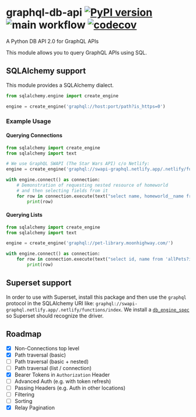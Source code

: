 # graphql-db-api [![PyPI version](https://badge.fury.io/py/sqlalchemy-graphqlapi.svg)](https://badge.fury.io/py/sqlalchemy-graphqlapi) ![main workflow](https://github.com/cancan101/graphql-db-api/actions/workflows/main.yml/badge.svg) [![codecov](https://codecov.io/gh/cancan101/graphql-db-api/branch/main/graph/badge.svg?token=TOI17GOA2O)](https://codecov.io/gh/cancan101/graphql-db-api)

A Python DB API 2.0 for GraphQL APIs

This module allows you to query GraphQL APIs using SQL.

## SQLAlchemy support

This module provides a SQLAlchemy dialect.

```python
from sqlalchemy.engine import create_engine

engine = create_engine('graphql://host:port/path?is_https=0')
```

### Example Usage

#### Querying Connections

```python
from sqlalchemy import create_engine
from sqlalchemy import text

# We use GraphQL SWAPI (The Star Wars API) c/o Netlify:
engine = create_engine('graphql://swapi-graphql.netlify.app/.netlify/functions/index')

with engine.connect() as connection:
    # Demonstration of requesting nested resource of homeworld
    # and then selecting fields from it
    for row in connection.execute(text("select name, homeworld__name from 'allPeople?include=homeworld'")):
        print(row)
```

#### Querying Lists

```python
from sqlalchemy import create_engine
from sqlalchemy import text

engine = create_engine('graphql://pet-library.moonhighway.com/')

with engine.connect() as connection:
    for row in connection.execute(text("select id, name from 'allPets?is_connection=0'")):
        print(row)
```

## Superset support

In order to use with Superset, install this package and then use the `graphql` protocol in the SQLAlchemy URI like: `graphql://swapi-graphql.netlify.app/.netlify/functions/index`. We install a [`db_engine_spec`](https://github.com/cancan101/graphql-db-api/blob/main/graphqldb/db_engine_specs.py) so Superset should recognize the driver.

## Roadmap

- [x] Non-Connections top level
- [x] Path traversal (basic)
- [ ] Path traversal (basic + nested)
- [ ] Path traversal (list / connection)
- [x] Bearer Tokens in `Authorization` Header
- [ ] Advanced Auth (e.g. with token refresh)
- [ ] Passing Headers (e.g. Auth in other locations)
- [ ] Filtering
- [ ] Sorting
- [x] Relay Pagination

